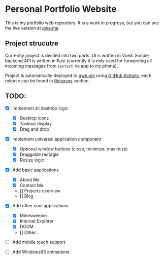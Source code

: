 # Personal Portfolio Website

This is my portfolio web repository. It is a work in progress, but you can see the live version at [qwe.me](https://qwe.me/).

## Project strucutre

Currently project is divided into two parts. UI is written in Vue3. Simple backend API is written in Rust (currently it is only used for forwarding all incoming messages from `Contact Me` app to my phone).

Project is automatically deployed to [qwe.me](https://qwe.me/) using [GitHub Actions](https://github.com/features/actions), each release can be found in [Releases](https://github.com/dk731/portfolio-web/releases) section.

## TODO:

- [x] Implement all desktop logic

  - [x] Desktop icons
  - [x] Taskbar display
  - [x] Drag and drop

- [x] Implement universal application component

  - [x] Optional window buttons (close, minimize, maximize)
  - [x] Draggable rectagle
  - [x] Resize logic

- [x] Add basic applications

  - [x] About Me
  - [x] Contact Me
  - [] Projects overview
  - [] Blog

- [x] Add other cool applications

  - [x] Minesweeper
  - [x] Internet Explorer
  - [x] DOOM
  - [] Other..

- [ ] Add mobile touch support

- [ ] Add Windows95 animations
